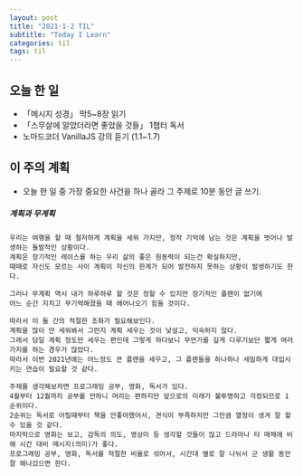 ```yaml
---
layout: post
title: "2021-1-2 TIL"
subtitle: "Today I Learn"
categories: til
tags: til
---
```


## 오늘 한 일
   - 「메시지 성경」 막5~8장 읽기
   - 「스무살에 알았더라면 좋았을 것들」 1챕터 독서
   - 노마드코더 VanillaJS 강의 듣기 (1.1~1.7)

## 이 주의 계획
- 오늘 한 일 중 가장 중요한 사건을 하나 골라 그 주제로 10분 동안 글 쓰기.

##### 계획과 무계획
```
우리는 여행을 할 때 철저하게 계획을 세워 가지만, 정작 기억에 남는 것은 계획을 벗어나 발생하는 돌발적인 상황이다.
계획은 장기적인 레이스를 하는 우리 삶의 좋은 원동력이 되는건 확실하지만, 
때때로 자신도 모르는 사이 계획이 자신의 한계가 되어 발전하지 못하는 상황이 발생하기도 한다.

그러나 무계획 역시 내가 하루하루 할 것은 정할 수 있지만 장기적인 플랜이 없기에
어느 순간 지치고 무기력해졌을 때 헤어나오기 힘들 것이다.

따라서 이 둘 간의 적절한 조화가 필요해보인다.
계획을 많이 안 세워봐서 그런지 계획 세우는 것이 낯설고, 익숙하지 않다.
그래서 당일 계획 정도만 세우는 편인데 그렇게 하다보니 무언가를 깊게 다루기보단 짧게 여러가지를 하는 경우가 많았다.
따라서 이번 2021년에는 어느정도 큰 플랜을 세우고, 그 플랜들을 하나하나 세밀하게 대입시키는 연습이 필요할 것 같다.

주제를 생각해보자면 프로그래밍 공부, 영화, 독서가 있다.
4월부터 12월까지 공부를 안하니 머리는 편하지만 앞으로의 미래가 불투명하고 걱정되므로 1순위이다.
2순위는 독서로 어릴때부터 책을 안좋아했어서, 견식이 부족하지만 그만큼 열정이 생겨 잘 할 수 있을 것 같다.
마지막으로 영화는 보고, 감독의 의도, 영상미 등 생각할 것들이 많고 드라마나 타 매체에 비해 시간 대비 메시지(의미)가 좋다.
프로그래밍 공부, 영화, 독서를 적절한 비율로 섞어서, 시간대 별로 잘 나눠서 군 생활 동안 잘 해나갔으면 한다.
```

